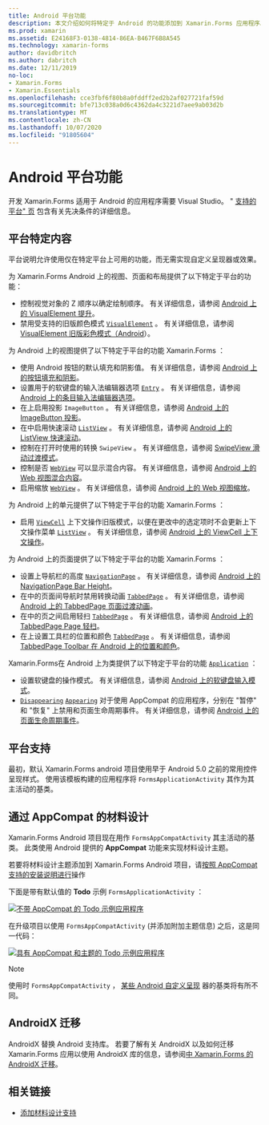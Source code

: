 ```yaml
---
title: Android 平台功能
description: 本文介绍如何将特定于 Android 的功能添加到 Xamarin.Forms 应用程序。
ms.prod: xamarin
ms.assetid: E24168F3-0138-4814-86EA-B467F6B8A545
ms.technology: xamarin-forms
author: davidbritch
ms.author: dabritch
ms.date: 12/11/2019
no-loc:
- Xamarin.Forms
- Xamarin.Essentials
ms.openlocfilehash: cce3fbf6f80b8a0fddff2ed2b2af027721faf59d
ms.sourcegitcommit: bfe713c038a0d6c4362da4c3221d7aee9ab03d2b
ms.translationtype: MT
ms.contentlocale: zh-CN
ms.lasthandoff: 10/07/2020
ms.locfileid: "91805604"
---
```

# <a name="android-platform-features"></a>Android 平台功能

开发 Xamarin.Forms 适用于 Android 的应用程序需要 Visual Studio。 " [支持的平台" 页](~/get-started/supported-platforms.md) 包含有关先决条件的详细信息。

## <a name="platform-specifics"></a>平台特定内容

平台说明允许使用仅在特定平台上可用的功能，而无需实现自定义呈现器或效果。

为 Xamarin.Forms Android 上的视图、页面和布局提供了以下特定于平台的功能：

- 控制视觉对象的 Z 顺序以确定绘制顺序。 有关详细信息，请参阅 [Android 上的 VisualElement 提升](visualelement-elevation.md)。
- 禁用受支持的旧版颜色模式 [`VisualElement`](xref:Xamarin.Forms.VisualElement) 。 有关详细信息，请参阅 [VisualElement 旧版彩色模式（Android](legacy-color-mode.md)）。

为 Android 上的视图提供了以下特定于平台的功能 Xamarin.Forms ：

- 使用 Android 按钮的默认填充和阴影值。 有关详细信息，请参阅 [Android 上的按钮填充和阴影](button-padding-shadow.md)。
- 设置用于的软键盘的输入法编辑器选项 [`Entry`](xref:Xamarin.Forms.Entry) 。 有关详细信息，请参阅 [Android 上的条目输入法编辑器选项](entry-ime-options.md)。
- 在上启用投影 `ImageButton` 。 有关详细信息，请参阅 [Android 上的 ImageButton 投影](imagebutton-drop-shadow.md)。
- 在中启用快速滚动 [`ListView`](xref:Xamarin.Forms.ListView) 。 有关详细信息，请参阅 [Android 上的 ListView 快速滚动](listview-fast-scrolling.md)。
- 控制在打开时使用的转换 `SwipeView` 。 有关详细信息，请参阅 [SwipeView 滑动过渡模式](swipeview-swipetransitionmode.md)。
- 控制是否 [`WebView`](xref:Xamarin.Forms.WebView) 可以显示混合内容。 有关详细信息，请参阅 [Android 上的 Web 视图混合内容](webview-mixed-content.md)。
- 启用缩放 [`WebView`](xref:Xamarin.Forms.WebView) 。 有关详细信息，请参阅 [Android 上的 Web 视图缩放](webview-zoom-controls.md)。

为 Android 上的单元提供了以下特定于平台的功能 Xamarin.Forms ：

- 启用 [`ViewCell`](xref:Xamarin.Forms.ViewCell) 上下文操作旧版模式，以便在更改中的选定项时不会更新上下文操作菜单 [`ListView`](xref:Xamarin.Forms.ListView) 。 有关详细信息，请参阅 [Android 上的 ViewCell 上下文操作](viewcell-context-actions.md)。

为 Android 上的页面提供了以下特定于平台的功能 Xamarin.Forms ：

- 设置上导航栏的高度 [`NavigationPage`](xref:Xamarin.Forms.NavigationPage) 。 有关详细信息，请参阅 [Android 上的 NavigationPage Bar Height](navigationpage-bar-height.md)。
- 在中的页面间导航时禁用转换动画 [`TabbedPage`](xref:Xamarin.Forms.TabbedPage) 。 有关详细信息，请参阅 [Android 上的 TabbedPage 页面过渡动画](tabbedpage-transition-animations.md)。
- 在中的页之间启用轻扫 [`TabbedPage`](xref:Xamarin.Forms.TabbedPage) 。 有关详细信息，请参阅 [Android 上的 TabbedPage Page 轻扫](tabbedpage-page-swiping.md)。
- 在上设置工具栏的位置和颜色 [`TabbedPage`](xref:Xamarin.Forms.TabbedPage) 。 有关详细信息，请参阅 [TabbedPage Toolbar 在 Android 上的位置和颜色](tabbedpage-toolbar-placement-color.md)。

Xamarin.Forms在 Android 上为类提供了以下特定于平台的功能 [`Application`](xref:Xamarin.Forms.Application) ：

- 设置软键盘的操作模式。 有关详细信息，请参阅 [Android 上的软键盘输入模式](soft-keyboard-input-mode.md)。
- [`Disappearing`](xref:Xamarin.Forms.Page.Appearing) [`Appearing`](xref:Xamarin.Forms.Page.Appearing) 对于使用 AppCompat 的应用程序，分别在 "暂停" 和 "恢复" 上禁用和页面生命周期事件。 有关详细信息，请参阅 [Android 上的页面生命周期事件](page-lifecycle-events.md)。

## <a name="platform-support"></a>平台支持

最初，默认 Xamarin.Forms android 项目使用早于 Android 5.0 之前的常用控件呈现样式。 使用该模板构建的应用程序将 `FormsApplicationActivity` 其作为其主活动的基类。

## <a name="material-design-via-appcompat"></a>通过 AppCompat 的材料设计

Xamarin.Forms Android 项目现在用作 `FormsAppCompatActivity` 其主活动的基类。 此类使用 Android 提供的 **AppCompat** 功能来实现材料设计主题。

若要将材料设计主题添加到 Xamarin.Forms Android 项目，请[按照 AppCompat 支持的安装说明进行](appcompat-material-design.md)操作

下面是带有默认值的 **Todo** 示例 `FormsApplicationActivity` ：

[![不带 AppCompat 的 Todo 示例应用程序](images/before-appcompat-sml.png)](images/before-appcompat.png#lightbox "不带 AppCompat 的 Todo 示例应用程序")

在升级项目以使用 `FormsAppCompatActivity` (并添加附加主题信息) 之后，这是同一代码：

[![具有 AppCompat 和主题的 Todo 示例应用程序](images/post-appcompat-sml.png)](images/post-appcompat.png#lightbox "具有 AppCompat 和主题的 Todo 示例应用程序")

> [!NOTE]
> 使用时 `FormsAppCompatActivity` ， [某些 Android 自定义呈现](~/xamarin-forms/app-fundamentals/custom-renderer/renderers.md) 器的基类将有所不同。

## <a name="androidx-migration"></a>AndroidX 迁移

AndroidX 替换 Android 支持库。 若要了解有关 AndroidX 以及如何迁移 Xamarin.Forms 应用以使用 AndroidX 库的信息，请参阅[中 Xamarin.Forms 的 AndroidX 迁移](~/xamarin-forms/platform/android/androidx-migration.md)。

## <a name="related-links"></a>相关链接

- [添加材料设计支持](appcompat-material-design.md)
